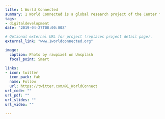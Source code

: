 ```yaml
---
title: 1 World Connected
summary: 1 World Connected is a global research project of the Center for Technology, Innovation, and Competition at the University of Pennsylvania focused on innovative approaches to connect underserved communities to the Internet.
tags:
- digitaldevelopment
date: "2019-04-27T00:00:00Z"

# Optional external URL for project (replaces project detail page).
external_link: "www.1worldconnected.org"

image:
  caption: Photo by rawpixel on Unsplash
  focal_point: Smart

links:
- icon: twitter
  icon_pack: fab
  name: Follow
  url: https://twitter.com/@1_WorldConnect
url_code: ""
url_pdf: ""
url_slides: ""
url_video: ""

---
```



